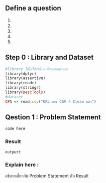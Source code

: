 ## Define a question

1.
1.
1.
1.
1.


## Step 0 : Library and Dataset

```ruby
#library ใช้ไม่ใช้อันไหนเดี๋ยวค่อยเอาออก
library(dplyr)
library(assertive)
library(readr)
library(stringr)
library(DescTools)
#dataset
CPA <- read.csv("URL ของ CSV ที่ Clean แล้ว")
```

## Qestion 1 : Problem Statement

```ruby
code here
```

### Result

```ruby
outputt
```
### Explain here :
อธิบายเกี่ยวกับ Problem Statement กับ Result
